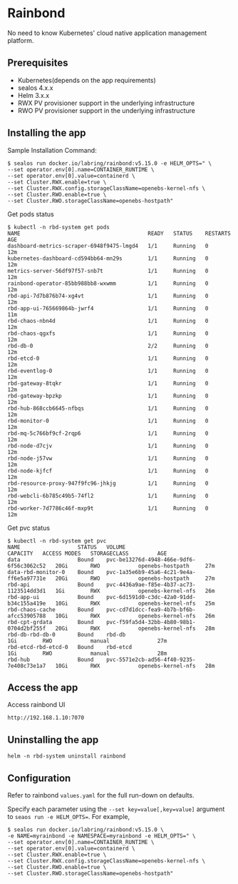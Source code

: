 # Rainbond

No need to know Kubernetes' cloud native application management platform.

## Prerequisites

- Kubernetes(depends on the app requirements)
- sealos 4.x.x
- Helm 3.x.x
- RWX PV provisioner support in the underlying infrastructure
- RWO PV provisioner support in the underlying infrastructure

## Installing the app

Sample Installation Command:

```shell
$ sealos run docker.io/labring/rainbond:v5.15.0 -e HELM_OPTS=" \
--set operator.env[0].name=CONTAINER_RUNTIME \
--set operator.env[0].value=containerd \
--set Cluster.RWX.enable=true \
--set Cluster.RWX.config.storageClassName=openebs-kernel-nfs \
--set Cluster.RWO.enable=true \
--set Cluster.RWO.storageClassName=openebs-hostpath"
```

Get pods status

```shell
$ kubectl -n rbd-system get pods
NAME                                        READY   STATUS    RESTARTS   AGE
dashboard-metrics-scraper-6948f9475-lmgd4   1/1     Running   0          12m
kubernetes-dashboard-cd594bb64-mn29s        1/1     Running   0          12m
metrics-server-56df97f57-snb7t              1/1     Running   0          12m
rainbond-operator-85bb988bb8-wxwmm          1/1     Running   0          12m
rbd-api-7d7b876b74-xg4vt                    1/1     Running   0          12m
rbd-app-ui-765669864b-jwrf4                 1/1     Running   0          11m
rbd-chaos-nbn4d                             1/1     Running   0          12m
rbd-chaos-qgxfs                             1/1     Running   0          12m
rbd-db-0                                    2/2     Running   0          12m
rbd-etcd-0                                  1/1     Running   0          12m
rbd-eventlog-0                              1/1     Running   0          12m
rbd-gateway-8tqkr                           1/1     Running   0          12m
rbd-gateway-bpzkp                           1/1     Running   0          12m
rbd-hub-868ccb6645-nfbqs                    1/1     Running   0          12m
rbd-monitor-0                               1/1     Running   0          12m
rbd-mq-5c766bf9cf-2rqp6                     1/1     Running   0          12m
rbd-node-d7cjv                              1/1     Running   0          12m
rbd-node-j57vw                              1/1     Running   0          12m
rbd-node-kjfcf                              1/1     Running   0          12m
rbd-resource-proxy-947f9fc96-jhkjg          1/1     Running   0          12m
rbd-webcli-6b785c49b5-74fl2                 1/1     Running   0          12m
rbd-worker-7d7786c46f-mxp9t                 1/1     Running   0          12m

```

Get pvc status

```shell
$ kubectl -n rbd-system get pvc
NAME                  STATUS   VOLUME                                     CAPACITY   ACCESS MODES   STORAGECLASS         AGE
data                  Bound    pvc-be13276d-4948-466e-9df6-6f56c3062c52   20Gi       RWO            openebs-hostpath     27m
data-rbd-monitor-0    Bound    pvc-1a35e6b9-45a6-4c21-9e4a-ff6e5a97731e   20Gi       RWO            openebs-hostpath     27m
rbd-api               Bound    pvc-4436a9ae-f85e-4b37-ac73-1123514dd3d1   1Gi        RWX            openebs-kernel-nfs   26m
rbd-app-ui            Bound    pvc-6d1591d0-c3dc-42a0-91dd-b34c155a419e   10Gi       RWX            openebs-kernel-nfs   25m
rbd-chaos-cache       Bound    pvc-cd7d1dcc-fea9-4b7b-bf6b-afcc53905788   10Gi       RWX            openebs-kernel-nfs   26m
rbd-cpt-grdata        Bound    pvc-f59fa5d4-32bb-4b80-98b1-0704d2bf255f   20Gi       RWX            openebs-kernel-nfs   28m
rbd-db-rbd-db-0       Bound    rbd-db                                     1Gi        RWO            manual               27m
rbd-etcd-rbd-etcd-0   Bound    rbd-etcd                                   1Gi        RWO            manual               28m
rbd-hub               Bound    pvc-5571e2cb-ad56-4f40-9235-7e408c73e1a7   10Gi       RWX            openebs-kernel-nfs   28m
```

## Access the app

Access rainbond UI
```shell
http://192.168.1.10:7070
```

## Uninstalling the app

```shell
helm -n rbd-system uninstall rainbond
```

## Configuration

Refer to rainbond `values.yaml` for the full run-down on defaults.

Specify each parameter using the `--set key=value[,key=value]` argument to `seaos run -e HELM_OPTS=`. For example,

```shell
$ sealos run docker.io/labring/rainbond:v5.15.0 \
-e NAME=myrainbond -e NAMESPACE=myrainbond -e HELM_OPTS=" \
--set operator.env[0].name=CONTAINER_RUNTIME \
--set operator.env[0].value=containerd \
--set Cluster.RWX.enable=true \
--set Cluster.RWX.config.storageClassName=openebs-kernel-nfs \
--set Cluster.RWO.enable=true \
--set Cluster.RWO.storageClassName=openebs-hostpath"
```
